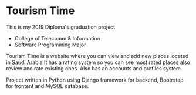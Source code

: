 # Tourism Time

This is my 2019 Diploma's graduation project

* College of Telecomm & Information
* Software Programming Major

Tourism Time is a website where you can view and add new places located in Saudi Arabia It has a rating system so you can see most rated places also review and rate existing ones. Also has an accounts and profiles system.

Project written in Python using Django framework for backend, Bootrstap for frontent and MySQL database.
